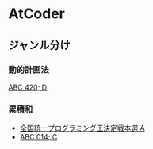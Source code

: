 # AtCoder

## ジャンル分け

### 動的計画法

[ABC 420; D](./2025/08/24/abc-420/d.py)

### 累積和

- [全国統一プログラミング王決定戦本選 A](./nikkei2019-final/a.py)
- [ABC 014; C](./2014/09/13/abc014/c.py)
